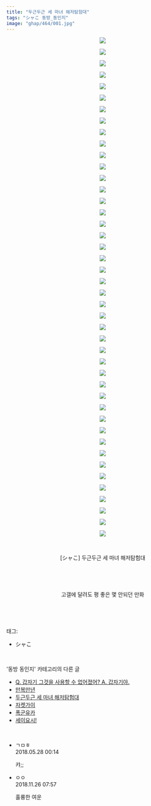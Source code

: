 ```yaml
---
title: "두근두근 세 마녀 해저탐험대"
tags: "シャこ 동방_동인지"
image: "ghap/464/001.jpg"
---
```

<div class="article">
<p style="text-align: center; clear: none; float: none;"><img src="{{ site.nasurl }}/ghap/464/001.jpg"/></p>
<p style="text-align: center; clear: none; float: none;"><img src="{{ site.nasurl }}/ghap/464/002.jpg"/></p>
<p style="text-align: center; clear: none; float: none;"><img src="{{ site.nasurl }}/ghap/464/003.jpg"/></p>
<p style="text-align: center; clear: none; float: none;"><img src="{{ site.nasurl }}/ghap/464/004.jpg"/></p>
<p style="text-align: center; clear: none; float: none;"><img src="{{ site.nasurl }}/ghap/464/005.jpg"/></p>
<p style="text-align: center; clear: none; float: none;"><img src="{{ site.nasurl }}/ghap/464/006.jpg"/></p>
<p style="text-align: center; clear: none; float: none;"><img src="{{ site.nasurl }}/ghap/464/007.jpg"/></p>
<p style="text-align: center; clear: none; float: none;"><img src="{{ site.nasurl }}/ghap/464/008.jpg"/></p>
<p style="text-align: center; clear: none; float: none;"><img src="{{ site.nasurl }}/ghap/464/009.jpg"/></p>
<p style="text-align: center; clear: none; float: none;"><img src="{{ site.nasurl }}/ghap/464/010.jpg"/></p>
<p style="text-align: center; clear: none; float: none;"><img src="{{ site.nasurl }}/ghap/464/011.jpg"/></p>
<p style="text-align: center; clear: none; float: none;"><img src="{{ site.nasurl }}/ghap/464/012.jpg"/></p>
<p style="text-align: center; clear: none; float: none;"><img src="{{ site.nasurl }}/ghap/464/013.jpg"/></p>
<p style="text-align: center; clear: none; float: none;"><img src="{{ site.nasurl }}/ghap/464/014.jpg"/></p>
<p style="text-align: center; clear: none; float: none;"><img src="{{ site.nasurl }}/ghap/464/015.jpg"/></p>
<p style="text-align: center; clear: none; float: none;"><img src="{{ site.nasurl }}/ghap/464/016.jpg"/></p>
<p style="text-align: center; clear: none; float: none;"><img src="{{ site.nasurl }}/ghap/464/017.jpg"/></p>
<p style="text-align: center; clear: none; float: none;"><img src="{{ site.nasurl }}/ghap/464/018.jpg"/></p>
<p style="text-align: center; clear: none; float: none;"><img src="{{ site.nasurl }}/ghap/464/019.jpg"/></p>
<p style="text-align: center; clear: none; float: none;"><img src="{{ site.nasurl }}/ghap/464/020.jpg"/></p>
<p style="text-align: center; clear: none; float: none;"><img src="{{ site.nasurl }}/ghap/464/021.jpg"/></p>
<p style="text-align: center; clear: none; float: none;"><img src="{{ site.nasurl }}/ghap/464/022.jpg"/></p>
<p style="text-align: center; clear: none; float: none;"><img src="{{ site.nasurl }}/ghap/464/023.jpg"/></p>
<p style="text-align: center; clear: none; float: none;"><img src="{{ site.nasurl }}/ghap/464/024.jpg"/></p>
<p style="text-align: center; clear: none; float: none;"><img src="{{ site.nasurl }}/ghap/464/025.jpg"/></p>
<p style="text-align: center; clear: none; float: none;"><img src="{{ site.nasurl }}/ghap/464/026.jpg"/></p>
<p style="text-align: center; clear: none; float: none;"><img src="{{ site.nasurl }}/ghap/464/027.jpg"/></p>
<p style="text-align: center; clear: none; float: none;"><img src="{{ site.nasurl }}/ghap/464/028.jpg"/></p>
<p style="text-align: center; clear: none; float: none;"><img src="{{ site.nasurl }}/ghap/464/029.jpg"/></p>
<p style="text-align: center; clear: none; float: none;"><img src="{{ site.nasurl }}/ghap/464/030.jpg"/></p>
<p style="text-align: center; clear: none; float: none;"><img src="{{ site.nasurl }}/ghap/464/031.jpg"/></p>
<p style="text-align: center; clear: none; float: none;"><img src="{{ site.nasurl }}/ghap/464/032.jpg"/></p>
<p style="text-align: center; clear: none; float: none;"><img src="{{ site.nasurl }}/ghap/464/033.jpg"/></p>
<p style="text-align: center; clear: none; float: none;"><img src="{{ site.nasurl }}/ghap/464/034.jpg"/></p>
<p style="text-align: center; clear: none; float: none;"><img src="{{ site.nasurl }}/ghap/464/035.jpg"/></p>
<p style="text-align: center; clear: none; float: none;"><img src="{{ site.nasurl }}/ghap/464/036.jpg"/></p>
<p style="text-align: center; clear: none; float: none;"><img src="{{ site.nasurl }}/ghap/464/037.jpg"/></p>
<p style="text-align: center; clear: none; float: none;"><img src="{{ site.nasurl }}/ghap/464/038.jpg"/></p>
<p style="text-align: center; clear: none; float: none;"><img src="{{ site.nasurl }}/ghap/464/039.jpg"/></p>
<p style="text-align: center; clear: none; float: none;"><img src="{{ site.nasurl }}/ghap/464/040.jpg"/></p>
<p style="text-align: center; clear: none; float: none;"><img src="{{ site.nasurl }}/ghap/464/041.jpg"/></p>
<p style="text-align: center; clear: none; float: none;"><img src="{{ site.nasurl }}/ghap/464/042.jpg"/></p>
<p style="text-align: center; clear: none; float: none;"><img src="{{ site.nasurl }}/ghap/464/043.jpg"/></p>
<p style="text-align: center; clear: none; float: none;"><img src="{{ site.nasurl }}/ghap/464/044.jpg"/></p>
<p style="text-align: center; clear: none; float: none;"><br/></p>
<p style="text-align: center; clear: none; float: none;">[シャこ] 두근두근 세 마녀 해저탐험대</p>
<p style="text-align: center; clear: none; float: none;"><br/></p>
<p style="text-align: center; clear: none; float: none;"><br/></p>
<p style="text-align: center; clear: none; float: none;">고갤에 달려도 평 좋은 몇 안되던 만화</p>
<p><br/></p>
</div><br/>
<div class="tagTrail">
<p>태그: </p>
<ul>
<li>シャこ</li>
</ul>
</div><br/>
<div class="another">
<p>'동방 동인지' 카테고리의 다른 글</p>
<ul>
<li><a href="/2016-06-21-ghap_467">Q. 갑자기 그것을 사용할 수 없어졌어?  A. 갑자기야.</a></li>
<li><a href="/2016-06-21-ghap_466">만복만년</a></li>
<li><a href="/2016-06-21-ghap_464">두근두근 세 마녀 해저탐험대</a></li>
<li><a href="/2016-06-21-ghap_462">자켓가이</a></li>
<li><a href="/2016-06-21-ghap_460">폭군유카</a></li>
<li><a href="/2016-06-21-ghap_459">세이요시!</a></li>
</ul>
</div><br/>
<div class="cb_module cb_fluid">
<div class="cb_wrt cb_profile">
<div class="comment">
<ul>
<li class="cb_thumb_off" id="comment15262724">
<div class="cb_comment_area">
<div class="cb_info_area">
<div class="cb_section">
<span class="cb_nick_name">ㄱㅁㅎ</span>
</div>
<div class="cb_section">
<span class="cb_date">2018.05.28 00:14 </span>
</div>
</div>
<div class="cb_dsc_comment">
<p class="cb_dsc">
											캬;;
										</p>
</div>
</div></li>
<li class="cb_thumb_off" id="comment15378605">
<div class="cb_comment_area">
<div class="cb_info_area">
<div class="cb_section">
<span class="cb_nick_name">ㅇㅇ</span>
</div>
<div class="cb_section">
<span class="cb_date">2018.11.26 07:57 </span>
</div>
</div>
<div class="cb_dsc_comment">
<p class="cb_dsc">
											훌륭한 여운
										</p>
</div>
</div></li>
</ul>
</div>
</div><!-- commentList close -->
</div><br/>
